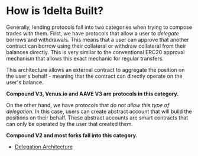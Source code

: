 # How is 1delta Built?

Generally, lending protocols fall into two categories when trying to compose trades with them. First, we have protocols that allow a user to *delegate* borrows and withdrawals. This means that a user can approve that another contract can borrow using their collateral or withdraw collateral from their balances directly. This is very similar to the conventional ERC20 approval mechanism that allows this exact mechanic for regular transfers.

This architecture allows an external contract to aggregate the position on the user's behalf - meaning that the contract can directly operate on the user's balance.

**Compound V3, Venus.io and AAVE V3 are protocols in this category.**

On the other hand, we have protocols that *do not allow this type of delegation*. In this case, users can create abstract account that will build the positions on their behalf. These abstract accounts are smart contracts that can only be operated by the user that created them.

**Compound V2 and most forks fall into this category.**


* [Delegation Architecture](delegation.md)



